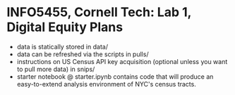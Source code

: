 # INFO5455, Cornell Tech: Lab 1, Digital Equity Plans 
- data is statically stored in data/
- data can be refreshed via the scripts in pulls/
- instructions on US Census API key acquisition (optional unless you want to pull more data) in snips/
- starter notebook @ starter.ipynb contains code that will produce an easy-to-extend analysis environment of NYC's census tracts. 
